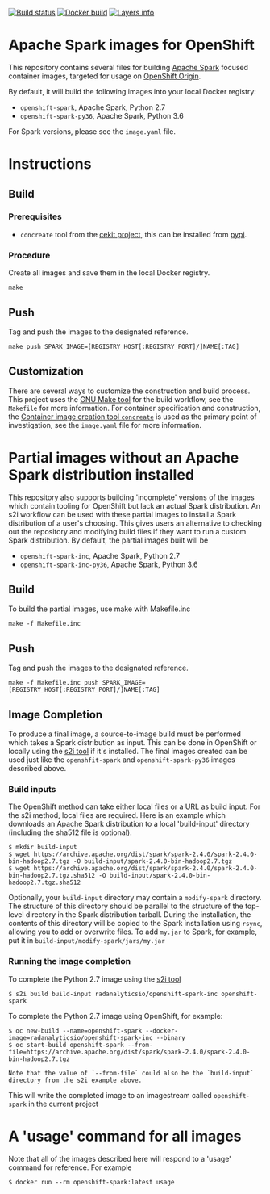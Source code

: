 [![Build status](https://travis-ci.org/radanalyticsio/openshift-spark.svg?branch=master)](https://travis-ci.org/radanalyticsio/openshift-spark)
[![Docker build](https://img.shields.io/docker/automated/radanalyticsio/openshift-spark.svg)](https://hub.docker.com/r/radanalyticsio/openshift-spark)
[![Layers info](https://images.microbadger.com/badges/image/radanalyticsio/openshift-spark.svg)](https://microbadger.com/images/radanalyticsio/openshift-spark)

# Apache Spark images for OpenShift

This repository contains several files for building
[Apache Spark](https://spark.apache.org) focused container images, targeted
for usage on [OpenShift Origin](https://openshift.org).

By default, it will build the following images into your local Docker
registry:

* `openshift-spark`, Apache Spark, Python 2.7
* `openshift-spark-py36`, Apache Spark, Python 3.6

For Spark versions, please see the `image.yaml` file.

# Instructions

## Build

### Prerequisites

* `concreate` tool from the [cekit project](https://github.com/cekit/cekit),
  this can be installed from [pypi](https://pypi.org/project/concreate/).

### Procedure

Create all images and save them in the local Docker registry.

    make

## Push

Tag and push the images to the designated reference.

    make push SPARK_IMAGE=[REGISTRY_HOST[:REGISTRY_PORT]/]NAME[:TAG]

## Customization

There are several ways to customize the construction and build process. This
project uses the [GNU Make tool](https://www.gnu.org/software/make/) for
the build workflow, see the `Makefile` for more information. For container
specification and construction, the
[Container image creation tool `concreate`](https://github.com/cekit/cekit) is
used as the primary point of investigation, see the `image.yaml` file for
more information.

# Partial images without an Apache Spark distribution installed

This repository also supports building 'incomplete' versions of
the images which contain tooling for OpenShift but lack an actual
Spark distribution. An s2i workflow can be used with these partial
images to install a Spark distribution of a user's choosing.
This gives users an alternative to checking out the repository
and modifying build files if they want to run a custom
Spark distribution. By default, the partial images built will be

* `openshift-spark-inc`, Apache Spark, Python 2.7
* `openshift-spark-inc-py36`, Apache Spark, Python 3.6

## Build

To build the partial images, use make with Makefile.inc

    make -f Makefile.inc

## Push

Tag and push the images to the designated reference.

    make -f Makefile.inc push SPARK_IMAGE=[REGISTRY_HOST[:REGISTRY_PORT]/]NAME[:TAG]

## Image Completion

To produce a final image, a source-to-image build must be performed which takes
a Spark distribution as input. This can be done in OpenShift or locally using
the [s2i tool](https://github.com/openshift/source-to-image) if it's installed.
The final images created can be used just like the `openshfit-spark` and
`openshift-spark-py36` images described above.

### Build inputs

The OpenShift method can take either local files or a URL as build input.
For the s2i method, local files are required. Here is an example which
downloads an Apache Spark distribution to a local 'build-input' directory
(including the sha512 file is optional).

    $ mkdir build-input
    $ wget https://archive.apache.org/dist/spark/spark-2.4.0/spark-2.4.0-bin-hadoop2.7.tgz -O build-input/spark-2.4.0-bin-hadoop2.7.tgz
    $ wget https://archive.apache.org/dist/spark/spark-2.4.0/spark-2.4.0-bin-hadoop2.7.tgz.sha512 -O build-input/spark-2.4.0-bin-hadoop2.7.tgz.sha512

Optionally, your `build-input` directory may contain a `modify-spark` directory. The structure of this directory should be parallel to the structure
of the top-level directory in the Spark distribution tarball. During the installation, the contents of this directory will be copied to the Spark
installation using `rsync`, allowing you to add or overwrite files. To add `my.jar` to Spark, for example, put it in  `build-input/modify-spark/jars/my.jar`

### Running the image completion

To complete the Python 2.7 image using the [s2i tool](https://github.com/openshift/source-to-image)

    $ s2i build build-input radanalyticsio/openshift-spark-inc openshift-spark

To complete the Python 2.7 image using OpenShift, for example:

    $ oc new-build --name=openshift-spark --docker-image=radanalyticsio/openshift-spark-inc --binary
    $ oc start-build openshift-spark --from-file=https://archive.apache.org/dist/spark/spark-2.4.0/spark-2.4.0-bin-hadoop2.7.tgz

    Note that the value of `--from-file` could also be the `build-input` directory from the s2i example above.

This will write the completed image to an imagestream called `openshift-spark` in the current project

# A 'usage' command for all images

Note that all of the images described here will respond to a 'usage' command for reference. For example

    $ docker run --rm openshift-spark:latest usage
